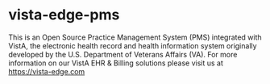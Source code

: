 # vista-edge-pms
This is an Open Source Practice Management System (PMS) integrated with VistA, the electronic health record and health information system originally developed by the U.S. Department of Veterans Affairs (VA).   For more information on our VistA EHR &amp; Billing solutions please visit us at https://vista-edge.com

